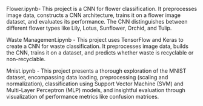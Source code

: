 Flower.ipynb-
This project is a CNN for flower classification. It preprocesses image data, constructs a CNN architecture, trains it on a flower image dataset, and evaluates its performance. The CNN distinguishes between different flower types like Lily, Lotus, Sunflower, Orchid, and Tulip.

Waste Management.ipynb - 
This project uses TensorFlow and Keras to create a CNN for waste classification. It preprocesses image data, builds the CNN, trains it on a dataset, and predicts whether waste is recyclable or non-recyclable.

Mnist.ipynb - 
This project presents a thorough exploration of the MNIST dataset, encompassing data loading, preprocessing (scaling and normalization), classification using Support Vector Machine (SVM) and Multi-Layer Perceptron (MLP) models, and insightful evaluation through visualization of performance metrics like confusion matrices.
